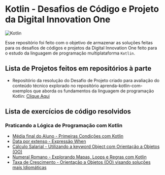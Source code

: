 # Kotlin - Desafios de Código e Projeto da Digital Innovation One

![Kotlin](https://img.shields.io/badge/kotlin-%237F52FF.svg?style=for-the-badge&logo=kotlin&logoColor=white)

Esse repositório foi feito com o objetivo de armazenar as soluções feitas para os desafios de códigos e projetos da Digital Innovation One feito para o estudo da linguagem de programação multiplataforma `Kotlin`.

## Lista de Projetos feitos em repositórios à parte

- Repositório da resolução do Desafio de Projeto criado para avaliação do conteúdo técnico explorado no repositório aprenda-kotlin-com-exemplos que aborda os fundamentos da linguagem de programação Kotlin: [Clique Aqui](https://github.com/Brendon3578/aprenda-kotlin-com-exemplos-lab)

## Lista de exercícios de código resolvidos

### Praticando a Lógica de Programação com Kotlin

- [Média final do Aluno - Primeiras Condições com Kotlin](./praticando-logica-programacao/media-final-do-aluno.md)
- [Data por extenso - Expressão When](./praticando-logica-programacao/data-por-extenso.md)
- [Cálculo Salarial - Utilizando a keyword Object com Orientação a Objetos (OO)](./praticando-logica-programacao/calculo-salarial.md)
- [Numeral Romano - Explorando Mapas, Loops e Regras com Kotlin](./praticando-logica-programacao/numeral-romano.md)
- [Taxa de Crescimento - Orientação a Objetos (OO) visando soluções mais Idiomáticas](./praticando-logica-programacao/taxa-de-crescimento.md)
